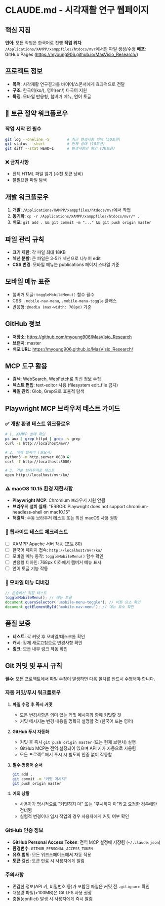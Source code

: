 # CLAUDE.md - 시각재활 연구 웹페이지

## 핵심 지침
**언어**: 모든 작업은 한국어로 진행
**작업 위치**: `/Applications/XAMPP/xamppfiles/htdocs/mvr`에서만 파일 생성/수정
**배포**: GitHub Pages (https://myoung906.github.io/MasVisio_Research/)

## 프로젝트 정보
- **목적**: 시각재활 연구결과를 바이어/스폰서에게 효과적으로 전달
- **구조**: 한국어(ko/), 영어(en/) 다국어 지원
- **특징**: 모바일 반응형, 햄버거 메뉴, 언어 토글

## 🚀 토큰 절약 워크플로우 
### 작업 시작 전 필수
```bash
git log --oneline -5        # 최근 변경사항 파악 (50토큰)
git status --short          # 현재 상태 (10토큰)
git diff --stat HEAD~1      # 변경사항만 확인 (30토큰)
```

### ❌ 금지사항
- 전체 HTML 파일 읽기 (수천 토큰 낭비)
- 불필요한 파일 탐색

## 개발 워크플로우
1. **개발**: `/Applications/XAMPP/xamppfiles/htdocs/mvr`에서 작업
2. **동기화**: `cp -r /Applications/XAMPP/xamppfiles/htdocs/mvr/* .`
3. **배포**: `git add . && git commit -m "..." && git push origin master`

## 파일 관리 규칙
- **크기 제한**: 각 파일 최대 18KB
- **섹션 분할**: 큰 파일은 3-5개 섹션으로 나누어 edit
- **CSS 변경**: 모바일 메뉴는 publications 페이지 스타일 기준

## 모바일 메뉴 표준
- 햄버거 토글: `toggleMobileMenu()` 함수 필수
- CSS: `.mobile-nav-menu`, `.mobile-menu-toggle` 클래스
- 반응형: `@media (max-width: 768px)` 기준

## GitHub 정보
- **저장소**: https://github.com/myoung906/MasVisio_Research  
- **브랜치**: master
- **배포 URL**: https://myoung906.github.io/MasVisio_Research/

## MCP 도구 활용
- **검색**: WebSearch, WebFetch로 최신 정보 수집
- **텍스트 편집**: text-editor 사용 (filesystem edit_file 금지)
- **파일 관리**: Glob, Grep으로 효율적 탐색

## Playwright MCP 브라우저 테스트 가이드

### ✅ 개발 환경 테스트 워크플로우
```bash
# 1. XAMPP 상태 확인
ps aux | grep httpd | grep -v grep
curl -I http://localhost/mvr/

# 2. 대체 웹서버 (필요시)
python3 -m http.server 8080 &
curl -I http://localhost:8080/

# 3. 기본 브라우저로 테스트
open http://localhost/mvr/ko/
```

### ⚠️ macOS 10.15 환경 제한사항
- **Playwright MCP**: Chromium 브라우저 지원 안됨
- **브라우저 설치 실패**: "ERROR: Playwright does not support chromium-headless-shell on mac10.15"
- **해결책**: 수동 브라우저 테스트 또는 최신 macOS 사용 권장

### 🔧 웹사이트 테스트 체크리스트
- [ ] XAMPP Apache 서버 작동 (포트 80)
- [ ] 한국어 페이지 접속: `http://localhost/mvr/ko/`
- [ ] 모바일 메뉴 동작: `toggleMobileMenu()` 함수 확인
- [ ] 반응형 디자인: 768px 이하에서 햄버거 메뉴 표시
- [ ] 언어 토글 기능 작동

### 📱 모바일 메뉴 디버깅
```javascript
// 콘솔에서 직접 테스트
toggleMobileMenu(); // 메뉴 토글
document.querySelector('.mobile-menu-toggle'); // 버튼 요소 확인
document.getElementById('mobile-nav-menu'); // 메뉴 요소 확인
```

## 품질 보증
- **테스트**: 각 커밋 후 모바일/데스크톱 확인
- **캐시**: 강제 새로고침으로 변경사항 확인
- **링크**: 모든 내부 링크 작동 확인

## Git 커밋 및 푸시 규칙

**필수**: 모든 프로젝트에서 파일 수정이 발생하면 다음 절차를 반드시 수행해야 합니다.

### 자동 커밋/푸시 워크플로우

1. **파일 수정 후 즉시 커밋**
   - 모든 변경사항은 의미 있는 커밋 메시지와 함께 커밋할 것
   - 커밋 메시지는 변경 내용을 명확히 설명할 것 (한국어 또는 영어)

2. **GitHub 푸시 자동화**
   - 커밋 후 즉시 `git push origin master` (또는 현재 브랜치) 실행
   - GitHub MCP는 전역 설정되어 있으며 API 키가 자동으로 사용됨
   - 모든 프로젝트에서 푸시 시 별도의 인증 없이 작동함

3. **필수 명령어 순서**
   ```bash
   git add .
   git commit -m "커밋 메시지"
   git push origin master
   ```

4. **예외 상황**
   - 사용자가 명시적으로 "커밋하지 마" 또는 "푸시하지 마"라고 요청한 경우에만 건너뜀
   - 실험적 변경이나 임시 작업의 경우 사용자에게 커밋 여부 확인

### GitHub 인증 정보

- **GitHub Personal Access Token**: 전역 MCP 설정에 저장됨 (`~/.claude.json`)
- **환경변수**: `GITHUB_PERSONAL_ACCESS_TOKEN`
- **유효 범위**: 모든 워크스페이스에서 자동 적용
- **토큰 갱신**: 토큰 만료 시 사용자에게 알림

### 주의사항

- 민감한 정보(API 키, 비밀번호 등)가 포함된 파일은 커밋 전 `.gitignore` 확인
- 대용량 파일(>100MB)은 Git LFS 사용 권장
- 충돌(conflict) 발생 시 사용자에게 즉시 알림